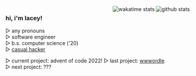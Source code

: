 <a href="https://github.com/anuraghazra/github-readme-stats">
    <img align="right" src="https://github-readme-stats.vercel.app/api?username=lumamoto&hide=issues&hide_title=true&show_icons=true&hide_border=true&theme=city_lights&include_all_commits=true&v=2" alt="github stats">
</a>
<a href="https://github.com/anuraghazra/github-readme-stats">
    <img align="right" src="https://github-readme-stats.vercel.app/api/wakatime?username=lumamoto&hide_title=true&langs_count=4&hide_border=true&theme=city_lights&v=2" alt="wakatime stats">
</a>

<div>
    <h3>hi, i'm lacey!</h3>
    <p>
        ▷ any pronouns<br>
        ▷ software engineer<br>
        ▷ b.s. computer science ('20)<br>
        ▷ <a href="https://devpost.com/lumamoto">casual hacker</a><br>
    </p>
    <p>
        ▷ current project: advent of code 2022!
        ▷ last project: <a href="https://github.com/lumamoto/wwwordle">wwwordle</a><br>
        ▷ next project: ???
    </p>
</div>
